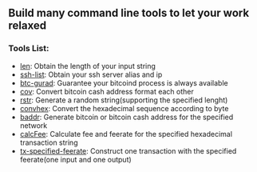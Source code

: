 ## Build many command line tools to let your work relaxed

### Tools List:

- [len](https://github.com/qshuai/commandlineTool/tree/master/len): Obtain the length of your input string
- [ssh-list](https://github.com/qshuai/commandlineTool/tree/master/ssh-list): Obtain your ssh server alias and ip
- [btc-gurad](https://github.com/qshuai/commandlineTool/tree/master/btc-guard): Guarantee your bitcoind process is always available
- [cov](https://github.com/qshuai/Tools/tree/master/cov): Convert bitcoin cash address format each other
- [rstr](https://github.com/qshuai/Tools/tree/master/rstr): Generate a random string(supporting the specified lenght)
- [convhex](https://github.com/qshuai/Tools/tree/master/convhex): Convert the hexadecimal sequence according to byte
- [baddr](https://github.com/qshuai/Tools/tree/master/baddr): Generate bitcoin or bitcoin cash address for the specified network
- [calcFee](https://github.com/qshuai/Tools/tree/master/calcFee): Calculate fee and feerate for the specified hexadecimal transaction string
- [tx-specified-feerate](https://github.com/qshuai/Tools/tree/master/tx-specified-feerate): Construct one transaction with the specified feerate(one input and one output)
